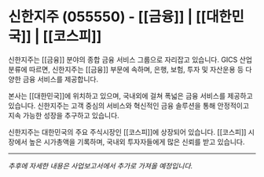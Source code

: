 # 신한지주 (055550) - [[금융]] | [[대한민국]] | [[코스피]]

신한지주는 [[금융]] 분야의 종합 금융 서비스 그룹으로 자리잡고 있습니다. GICS 산업분류에 따르면, 신한지주는 [[금융]] 부문에 속하며, 은행, 보험, 투자 및 자산운용 등 다양한 금융 서비스를 제공합니다.

본사는 [[대한민국]]에 위치하고 있으며, 국내외에 걸쳐 폭넓은 금융 서비스를 제공하고 있습니다. 신한지주는 고객 중심의 서비스와 혁신적인 금융 솔루션을 통해 안정적이고 지속 가능한 성장을 추구하고 있습니다.

신한지주는 대한민국의 주요 주식시장인 [[코스피]]에 상장되어 있습니다. [[코스피]] 시장에서 높은 시가총액을 기록하며, 국내외 투자자들에게 많은 신뢰를 받고 있습니다.

---

*추후에 자세한 내용은 사업보고서에서 추가로 가져올 예정입니다.*